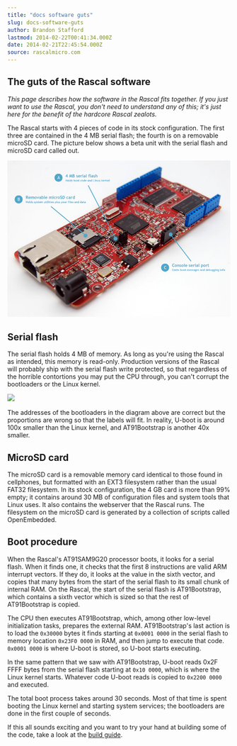 ```yaml
---
title: "docs software guts"
slug: docs-software-guts
author: Brandon Stafford
lastmod: 2014-02-22T00:41:34.000Z
date: 2014-02-21T22:45:54.000Z
source: rascalmicro.com
---
```

## The guts of the Rascal software ##

*This page describes how the software in the Rascal fits together. If you just want to use the Rascal, you don't need to understand any of this; it's just here for the benefit of the hardcore Rascal zealots.*

The Rascal starts with 4 pieces of code in its stock configuration. The first three are contained in the 4 MB serial flash; the fourth is on a removable microSD card. The picture below shows a beta unit with the serial flash and microSD card called out.

<img class="span14" src="/img/rascal-with-boot-labels.jpg">

## Serial flash ##

The serial flash holds 4 MB of memory. As long as you're using the Rascal as intended, this memory is read-only. Production versions of the Rascal will probably ship with the serial flash write protected, so that regardless of the horrible contortions you may put the CPU through, you can't corrupt the bootloaders or the Linux kernel.

<img src="/img/4-mb-serial-flash-memory-layout.png">

The addresses of the bootloaders in the diagram above are correct but the proportions are wrong so that the labels will fit. In reality, U-boot is around 100x smaller than the Linux kernel, and AT91Bootstrap is another 40x smaller.

## MicroSD card ##

The microSD card is a removable memory card identical to those found in cellphones, but formatted with an EXT3 filesystem rather than the usual FAT32 filesystem. In its stock configuration, the 4 GB card is more than 99% empty; it contains around 30 MB of configuration files and system tools that Linux uses. It also contains the webserver that the Rascal runs. The filesystem on the microSD card is generated by a collection of scripts called OpenEmbedded.

## Boot procedure ##

When the Rascal's AT91SAM9G20 processor boots, it looks for a serial flash. When it finds one, it checks that the first 8 instructions are valid ARM interrupt vectors. If they do, it looks at the value in the sixth vector, and copies that many bytes from the start of the serial flash to its small chunk of internal RAM. On the Rascal, the start of the serial flash is AT91Bootstrap, which contains a sixth vector which is sized so that the rest of AT91Bootstrap is copied.

The CPU then executes AT91Bootstrap, which, among other low-level initialization tasks, prepares the external RAM. AT91Bootstrap's last action is to load the `0x30000` bytes it finds starting at `0x0001 0000` in the serial flash to memory location `0x23F0 0000` in RAM, and then jump to execute that code. `0x0001 0000` is where U-boot is stored, so U-boot starts executing.

In the same pattern that we saw with AT91Bootstrap, U-boot reads 0x2F FFFF bytes from the serial flash starting at `0x10 0000`, which is where the Linux kernel starts. Whatever code U-boot reads is copied to `0x2200 0000` and executed.

The total boot process takes around 30 seconds. Most of that time is spent booting the Linux kernel and starting system services; the bootloaders are done in the first couple of seconds.

If this all sounds exciting and you want to try your hand at building some of the code, take a look at the [build guide][1].

[1]: /docs/build-guide.html